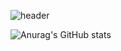 ![header](https://capsule-render.vercel.app/api?type=waving&color=auto&height=250&section=header&text=capsule%20render&fontSize=90)


![Anurag's GitHub stats](https://github-readme-stats.vercel.app/api?username=Whyukim&theme=dark&show_icons=true)
